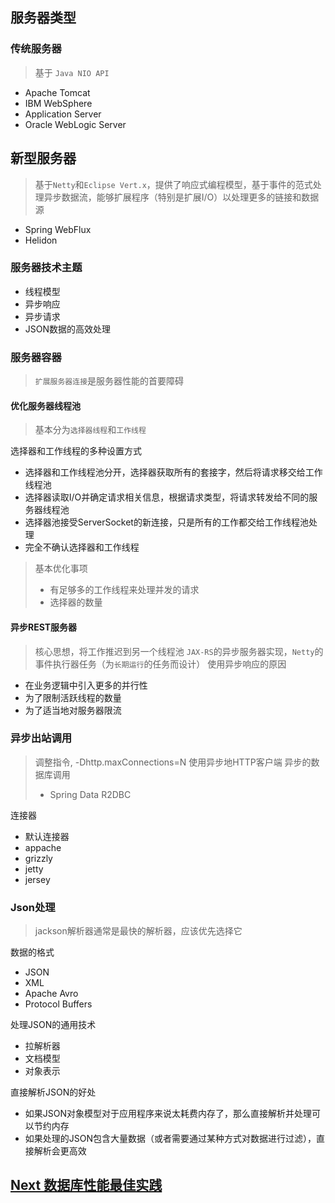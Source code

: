 ## 服务器类型
### 传统服务器
> 基于 `Java NIO API`
- Apache Tomcat
- IBM WebSphere
- Application Server
- Oracle WebLogic Server
## 新型服务器
> 基于`Netty`和`Eclipse Vert.x`，提供了响应式编程模型，基于事件的范式处理异步数据流，能够扩展程序（特别是扩展I/O）以处理更多的链接和数据源
- Spring WebFlux
- Helidon

### 服务器技术主题
- 线程模型
- 异步响应
- 异步请求
- JSON数据的高效处理


### 服务器容器
> `扩展服务器连接`是服务器性能的首要障碍

#### 优化服务器线程池
> 基本分为`选择器线程`和`工作线程`

选择器和工作线程的多种设置方式
- 选择器和工作线程池分开，选择器获取所有的套接字，然后将请求移交给工作线程池
- 选择器读取I/O并确定请求相关信息，根据请求类型，将请求转发给不同的服务器线程池
- 选择器池接受ServerSocket的新连接，只是所有的工作都交给工作线程池处理
- 完全不确认选择器和工作线程
> 基本优化事项
> - 有足够多的工作线程来处理并发的请求
> - 选择器的数量

#### 异步REST服务器
> 核心思想，将工作推迟到另一个线程池
> `JAX-RS`的异步服务器实现，`Netty`的事件执行器任务（为`长期运行`的任务而设计）
使用异步响应的原因
- 在业务逻辑中引入更多的并行性
- 为了限制活跃线程的数量
- 为了适当地对服务器限流

### 异步出站调用
> 调整指令, -Dhttp.maxConnections=N
> 使用异步地HTTP客户端
> 异步的数据库调用
> 	- Spring Data R2DBC

连接器
- 默认连接器
- appache
- grizzly
- jetty
- jersey


### Json处理
> jackson解析器通常是最快的解析器，应该优先选择它

数据的格式
- JSON
- XML
- Apache Avro
- Protocol Buffers

处理JSON的通用技术
- 拉解析器
- 文档模型
- 对象表示 

直接解析JSON的好处
- 如果JSON对象模型对于应用程序来说太耗费内存了，那么直接解析并处理可以节约内存
- 如果处理的JSON包含大量数据（或者需要通过某种方式对数据进行过滤），直接解析会更高效

## [Next 数据库性能最佳实践](./Database.md)
